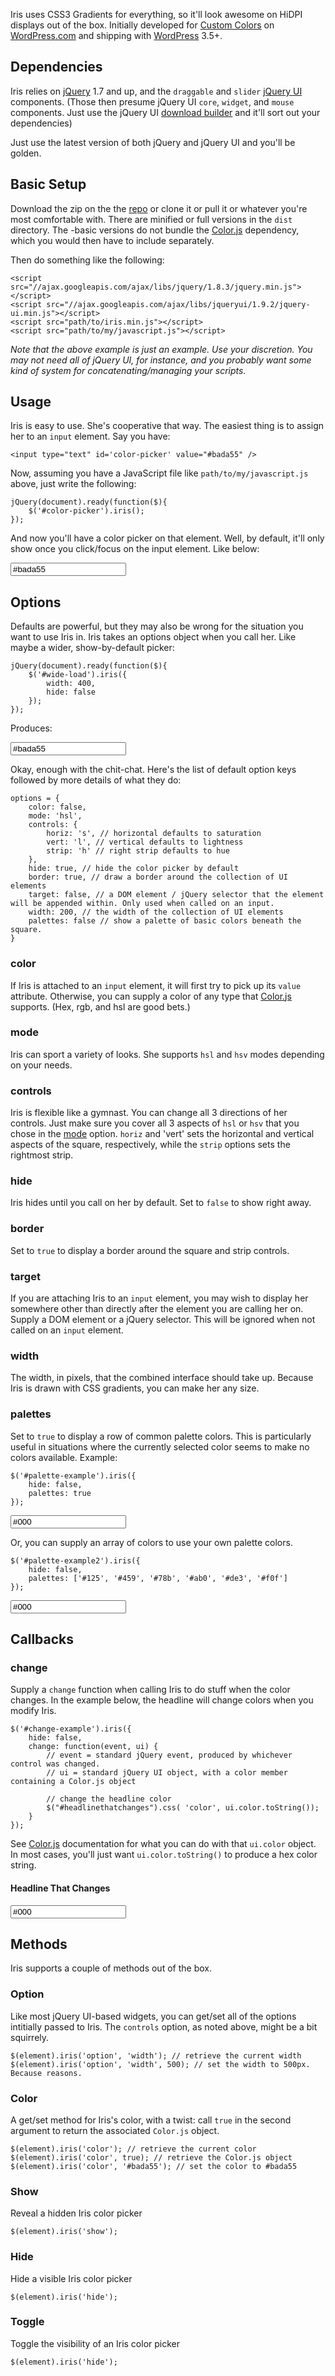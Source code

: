 Iris uses CSS3 Gradients for everything, so it'll look awesome on HiDPI displays out of the box. Initially developed for [Custom Colors](http://en.blog.wordpress.com/2012/07/11/go-ahead-add-a-splash-of-color/) on [WordPress.com](http://wordpress.com/) and shipping with [WordPress][] 3.5+.

## Dependencies

Iris relies on [jQuery][] 1.7 and up, and the `draggable` and `slider` [jQuery UI][] components. (Those then presume jQuery UI `core`, `widget`, and `mouse` components. Just use the jQuery UI [download builder](http://jqueryui.com/download/) and it'll sort out your dependencies)

Just use the latest version of both jQuery and jQuery UI and you'll be golden.

## Basic Setup

Download the zip on the the [repo][] or clone it or pull it or whatever you're most comfortable with. There are minified or full versions in the `dist` directory. The -basic versions do not bundle the [Color.js][] dependency, which you would then have to include separately.

Then do something like the following:

	<script src="//ajax.googleapis.com/ajax/libs/jquery/1.8.3/jquery.min.js"></script>
	<script src="//ajax.googleapis.com/ajax/libs/jqueryui/1.9.2/jquery-ui.min.js"></script>
	<script src="path/to/iris.min.js"></script>
	<script src="path/to/my/javascript.js"></script>

*Note that the above example is just an example. Use your discretion. You may not need all of jQuery UI, for instance, and you probably want some kind of system for concatenating/managing your scripts.*

## Usage

Iris is easy to use. She's cooperative that way. The easiest thing is to assign her to an `input` element. Say you have:

	<input type="text" id='color-picker' value="#bada55" />

Now, assuming you have a JavaScript file like `path/to/my/javascript.js` above, just write the following:

	jQuery(document).ready(function($){
		$('#color-picker').iris();
	});

And now you'll have a color picker on that element. Well, by default, it'll only show once you click/focus on the input element. Like below:

<input type="text" id='color-picker' value="#bada55" />
<script>
	jQuery(document).ready(function($){
		$('#color-picker').iris();
	});
</script>

## Options

Defaults are powerful, but they may also be wrong for the situation you want to use Iris in. Iris takes an options object when you call her. Like maybe a wider, show-by-default picker:

	jQuery(document).ready(function($){
		$('#wide-load').iris({
			width: 400,
			hide: false
		});
	});

Produces:

<input type="text" id='wide-load' value="#bada55" />
<script>
	jQuery(document).ready(function($){
		$('#wide-load').iris({
			width: 400,
			hide: false
		});
	});
</script>

Okay, enough with the chit-chat. Here's the list of default option keys followed by more details of what they do:

	options = {
		color: false,
		mode: 'hsl',
		controls: {
			horiz: 's', // horizontal defaults to saturation
			vert: 'l', // vertical defaults to lightness
			strip: 'h' // right strip defaults to hue
		},
		hide: true, // hide the color picker by default
		border: true, // draw a border around the collection of UI elements
		target: false, // a DOM element / jQuery selector that the element will be appended within. Only used when called on an input.
		width: 200, // the width of the collection of UI elements
		palettes: false // show a palette of basic colors beneath the square.
	}

### color

If Iris is attached to an `input` element, it will first try to pick up its `value` attribute. Otherwise, you can supply a color of any type that [Color.js][] supports. (Hex, rgb, and hsl are good bets.)

### mode

Iris can sport a variety of looks. She supports `hsl` and `hsv` modes depending on your needs.

### controls

Iris is flexible like a gymnast. You can change all 3 directions of her controls. Just make sure you cover all 3 aspects of `hsl` or `hsv` that you chose in the [mode](#mode) option. `horiz` and 'vert' sets the horizontal and vertical aspects of the square, respectively, while the `strip` options sets the rightmost strip.

### hide

Iris hides until you call on her by default. Set to `false` to show right away.

### border

Set to `true` to display a border around the square and strip controls.

### target

If you are attaching Iris to an `input` element, you may wish to display her somewhere other than directly after the element you are calling her on. Supply a DOM element or a jQuery selector. This will be ignored when not called on an `input` element.

### width

The width, in pixels, that the combined interface should take up. Because Iris is drawn with CSS gradients, you can make her any size.

### palettes

Set to `true` to display a row of common palette colors. This is particularly useful in situations where the currently selected color seems to make no colors available. Example:

	$('#palette-example').iris({
		hide: false,
		palettes: true
	});

<input type="text" id="palette-example" value="#000" />
<script>
	jQuery(document).ready(function($){
		$('#palette-example').iris({
			hide: false,
			palettes: true
		});
	});
</script>

Or, you can supply an array of colors to use your own palette colors.

	$('#palette-example2').iris({
		hide: false,
		palettes: ['#125', '#459', '#78b', '#ab0', '#de3', '#f0f']
	});

<input type="text" id="palette-example2" value="#000" />
<script>
	jQuery(document).ready(function($){
		$('#palette-example2').iris({
			hide: false,
			palettes: ['#125', '#459', '#78b', '#ab0', '#de3', '#f0f']
		});
	});
</script>

## Callbacks

### change

Supply a `change` function when calling Iris to do stuff when the color changes. In the example below, the headline will change colors when you modify Iris.

	$('#change-example').iris({
		hide: false,
		change: function(event, ui) {
			// event = standard jQuery event, produced by whichever control was changed.
			// ui = standard jQuery UI object, with a color member containing a Color.js object

			// change the headline color
			$("#headlinethatchanges").css( 'color', ui.color.toString());
		}
	});

See [Color.js][] documentation for what you can do with that `ui.color` object. In most cases, you'll just want `ui.color.toString()` to produce a hex color string.

#### Headline That Changes

<input type="text" id="change-example" value="#000" />
<script>
	jQuery(document).ready(function($){
		$('#change-example').iris({
			hide: false,
			change: function(event, ui) {
				$("#headlinethatchanges").css( 'color', ui.color.toString());
			}
		});
	});
</script>

## Methods

Iris supports a couple of methods out of the box.

### Option

Like most jQuery UI-based widgets, you can get/set all of the options intitially passed to Iris. The `controls` option, as noted above, might be a bit squirrely.

	$(element).iris('option', 'width'); // retrieve the current width
	$(element).iris('option', 'width', 500); // set the width to 500px. Because reasons.

### Color

A get/set method for Iris's color, with a twist: call `true` in the second argument to return the associated `Color.js` object.

	$(element).iris('color'); // retrieve the current color
	$(element).iris('color', true); // retrieve the Color.js object
	$(element).iris('color', '#bada55'); // set the color to #bada55

### Show

Reveal a hidden Iris color picker

	$(element).iris('show');

### Hide

Hide a visible Iris color picker

	$(element).iris('hide');

### Toggle

Toggle the visibility of an Iris color picker

	$(element).iris('hide');


[jQuery]: http://jquery.com/

[jQuery UI]: http://jqueryui.com/

[Color.js]: https://github.com/Automattic/Color.js

[repo]: https://github.com/Automattic/Iris

[WordPress]: http://wordpress.org/
